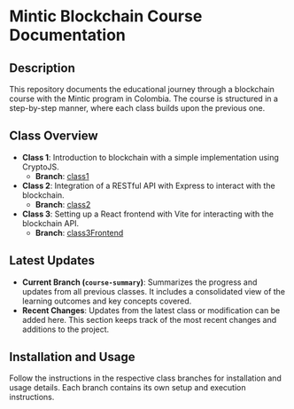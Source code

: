 # Mintic Blockchain Course Documentation

## Description

This repository documents the educational journey through a blockchain course with the Mintic program in Colombia. The course is structured in a step-by-step manner, where each class builds upon the previous one.

## Class Overview

- **Class 1**: Introduction to blockchain with a simple implementation using CryptoJS.
  - **Branch**: [class1](https://github.com/AndresChanchi/blockchain-mintic/tree/class1)
- **Class 2**: Integration of a RESTful API with Express to interact with the blockchain.
  - **Branch**: [class2](https://github.com/AndresChanchi/blockchain-mintic/tree/class2)
- **Class 3**: Setting up a React frontend with Vite for interacting with the blockchain API.
  - **Branch**: [class3Frontend](https://github.com/AndresChanchi/blockchain-mintic/tree/class3Frontend)

## Latest Updates

- **Current Branch (`course-summary`)**: Summarizes the progress and updates from all previous classes. It includes a consolidated view of the learning outcomes and key concepts covered.
- **Recent Changes**: Updates from the latest class or modification can be added here. This section keeps track of the most recent changes and additions to the project.

## Installation and Usage

Follow the instructions in the respective class branches for installation and usage details. Each branch contains its own setup and execution instructions.
